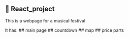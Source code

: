 ## :memo: React_project

This is a webpage for a musical festival

It has:
       ## main page
       ## countdown
       ## map
       ## price parts

